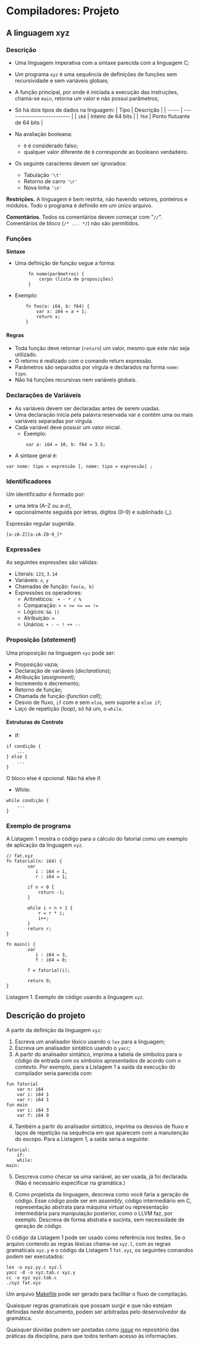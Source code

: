 # Compiladores: Projeto

## A linguagem xyz

### Descrição

- Uma linguagem imperativa com a sintaxe parecida com a 
  linguagem C;
- Um programa `xyz` é uma sequência de definições de 
  funções sem recursividade e sem variáveis globais;
- A função principal, por onde é iniciada a execução 
  das instruções, chama-se `main`, retorna um valor e 
  não possui parâmetros;
- Só há dois tipos de dados na linguagem:
  | Tipo  | Descrição                  |
  | ----- | -------------------------- |
  | `i64` | Inteiro de 64 bits         |
  | `f64` | Ponto flutuante de 64 bits |

- Na avaliação booleana:
	-  `0` é considerado falso;
	- qualquer valor diferente de `0` corresponde ao booleano verdadeiro.
-  Os seguinte caracteres devem ser ignorados:
	-  Tabulação `'\t'`
 	-  Retorno de carro `'\r'`
  	-  Nova linha `'\n'`

**Restrições.** A linguagem é bem restrita, não havendo 
vetores, ponteiros e módulos. Todo o programa é definido em um 
único arquivo.

**Comentários.** Todos os comentários devem começar com "`//`".
Comentários de bloco (`/* ... */`) não são permitidos.

### Funções

**Sintaxe**

- Uma definição de função segue a forma:
   ``` 
  		fn nome(parâmetros) {
   			corpo (lista de proposições)
   		}
   ```
- Exemplo:
	```
		fn foo(a: i64, b: f64) {
    		var x: i64 = a + 1;
    		return x;
		}
 	```
#### Regras

- Toda função deve retornar (`return`) um valor, mesmo que este não seja utilizado.
- O retorno é realizado com o comando return expressão.
- Parâmetros são separados por vírgula e declarados na forma `nome: tipo`.
- Não há funções recursivas nem variáveis globais.

### Declarações de Variáveis

- As variáveis devem ser declaradas antes de serem usadas.
- Uma declaração inicia pela palavra reservada var e contém uma ou mais variáveis separadas por vírgula.
- Cada variável deve possuir um valor inicial.
	- Exemplo:
	```
		var a: i64 = 10, b: f64 = 3.5;
 	```
- A sintaxe geral é:
```
var nome: tipo = expressão [, nome: tipo = expressão] ;
```

### Identificadores

Um identificador é formado por:
- uma letra (A–Z ou a–z),
- opcionalmente seguida por letras, dígitos (0–9) e sublinhado (_).

Expressão regular sugerida:
```
[a-zA-Z][a-zA-Z0-9_]*
```

### Expressões

As seguintes expressões são válidas:
- Literais: `123`, `3.14`
- Variáveis: `x`, `y`
- Chamadas de função: `foo(a, b)`
- Expressões os operadores:
  	- Aritméticos: ` + - * / %`
  	- Comparação:  `> < >= <= == !=`
  	- Lógicos: `&& ||`
  	- Atribuição: `=`
	- Unários: `+ - ~ ! ++ --`

### Proposição (*statement*)

Uma proposição na linguagem `xyz` pode ser:

- Proposição vazia;
- Declaração de variáveis (*declarations*);
- Atribuição (*assignment*);
- Incremento e decremento;
- Retorno de função;
- Chamada de função (*function call*);
- Desvio de fluxo, `if` com e sem `else`, 
	sem suporte a `else if`;
- Laço de repetição (*loop*), só há um, o `while`.

#### Estruturas de Controle

- If:
```
if condição {
    ...
} else {
    ...
}
```

O bloco else é opcional.
Não há else if.

- While:

```
while condição {
    ...
}
```

### Exemplo de programa

A Listagem 1 mostra o código para o cálculo 
do fatorial como um exemplo de aplicação da linguagem 
`xyz`.

```
// fat.xyz
fn fatorial(n: i64) {
        var
           i : i64 = 1,
           r : i64 = 1;
    
        if n < 0 {
            return -1;
        }

        while i < n + 1 {
            r = r * i;
            i++;
        }
        return r;
}
    
fn main() {
        var 
           i : i64 = 3,
           f : i64 = 0;
    
        f = fatorial(i);

        return 0;
}
```

Listagem 1. Exemplo de código usando a linguagem `xyz`.

## Descrição do projeto

A partir da definição da linguagem `xyz`:

1. Escreva um analisador léxico usando o `lex`
para a linguagem;
2. Escreva um analisador sintático usando o `yacc`;
3. A partir do analisador sintático, imprima a tabela de 
símbolos para o código de entrada com os símbolos apresentados 
de acordo com o contexto. Por exemplo, para a Listagem 1
a saída da execução do compilador seria parecida com:

```
fun fatorial
	var n: i64
	var i: i64 1
	var r: i64 1
fun main
	var i: i64 3
	var f: i64 0
```

4. Também a partir do analisador sintático, imprima os desvios de
fluxo e laços de repetição na sequência em que aparecem com
a manutenção do escopo. Para a Listagem 1, a saída seria a seguinte:

```
fatorial:
	if:
	while:
main:
```

5. Descreva como checar se uma variável, ao ser usada, já foi
  declarada. (Não é necessário especificar na gramática.)

6. Como projetista da linguagem, descreva como você faria
a geração de código. Esse código pode ser em *assembly*,
código intermediário em C, representação abstrata para
máquina virtual ou representação intermediária
para manipulação posterior, como o LLVM faz, por exemplo.
Descreva de forma abstrata e sucinta, sem necessidade
de geração de código.

O código da Listagem 1 pode ser usado como referência
nos testes. Se o arquivo contendo as regras léxicas chama-se 
`xyz.l`, com as regras gramaticais `xyz.y` e o 
código da Listagem 1 `fat.xyz`, os seguintes 
comandos podem ser executados:

```
lex -o xyz.yy.c xyz.l
yacc -d -o xyz.tab.c xyz.y
cc -o xyz xyz.tab.c
./xyz fat.xyz
```

Um arquivo [Makefile](Makefile) pode ser gerado para facilitar o fluxo de compilação.

Quaisquer regras gramaticais que possam surgir 
e que não estejam definidas neste documento,
podem ser arbitradas pelo desenvolvedor da
gramática.

Quaisquer dúvidas podem ser postadas como 
[*issue*](https://github.com/ajholanda/edu-compiladores/issues)
no repositório das práticas da disciplina, para que todos
tenham acesso às informações.
